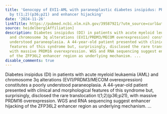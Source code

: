 ```yaml
---
title: 'Genocopy of EVI1-AML with paraneoplastic diabetes insipidus: PRDM16 overexpression
  by t(1;2)(p36;p21) and enhancer hijacking'
date: '2024-11-26'
linkTitle: https://pubmed.ncbi.nlm.nih.gov/39587921/?utm_source=curl&utm_medium=rss&utm_campaign=pubmed-2&utm_content=1FakS-2QOkCT8HsMOQP1bCRQ4YzyumYOmxmF0moLsQ3dFB1E9V&fc=20220326224207&ff=20241126171718&v=2.18.0.post9+e462414
source: heidelberg[Affiliation]
description: Diabetes insipidus (DI) in patients with acute myeloid leukaemia (AML)
  and chromosome 3q alterations (EVI1/PRDM3/MECOM overexpression) constitutes a poorly
  understood paraneoplasia. A 44-year-old patient presented with clinical and morphological
  features of this syndrome but, surprisingly, disclosed the rare translocation t(1;2)(p36;p21),
  with massive PRDM16 overexpression. WGS and RNA sequencing suggest enhancer hijacking
  of the ZFP36L2 enhancer region as underlying mechanism. ...
disable_comments: true
---
```

Diabetes insipidus (DI) in patients with acute myeloid leukaemia (AML) and chromosome 3q alterations (EVI1/PRDM3/MECOM overexpression) constitutes a poorly understood paraneoplasia. A 44-year-old patient presented with clinical and morphological features of this syndrome but, surprisingly, disclosed the rare translocation t(1;2)(p36;p21), with massive PRDM16 overexpression. WGS and RNA sequencing suggest enhancer hijacking of the ZFP36L2 enhancer region as underlying mechanism. ...